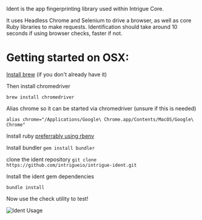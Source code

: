 Ident is the app fingerprinting library used within Intrigue Core. 

It uses Headless Chrome and Selenium to drive a browser, as well as core Ruby libraries to make requests. Identification should take around 10 seconds if using browser checks, faster if not.

Getting started on OSX:
==================
[Install brew](https://brew.sh/) (if you don't already have it)

Then install chromedriver

```brew install chromedriver```

Alias chrome so it can be started via chromedriver (unsure if this is needed)

```
alias chrome="/Applications/Google\ Chrome.app/Contents/MacOS/Google\ Chrome"
```

Install ruby [preferrably using rbenv](https://github.com/rbenv/rbenv#installation)

Install bundler ```gem install bundler```

clone the ident repository ```git clone https://github.com/intrigueio/intrigue-ident.git```

Install the ident gem dependencies

```bundle install```

Now use the check utility to test!

![Ident Usage](https://monosnap.com/image/RN9uag2d5la5AnVB972pupvkSuBmMm.png)
